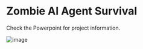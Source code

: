 # Zombie AI Agent Survival

Check the Powerpoint for project information.

![image](https://github.com/RafiOsmanu/Zombie-Game-Ai/assets/104839344/6908a7d5-758c-429e-9fd1-86f9c19bbc5e)

